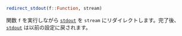 ```julia
redirect_stdout(f::Function, stream)
```

関数 `f` を実行しながら [`stdout`](@ref) を `stream` にリダイレクトします。完了後、[`stdout`](@ref) は以前の設定に戻されます。
